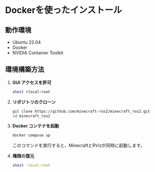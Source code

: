 # Dockerを使ったインストール

## 動作環境

- Ubuntu 22.04
- Docker
- NVIDIA Container Toolkit

## 環境構築方法

1. **GUI アクセスを許可**

    ```bash
    xhost +local:root
    ```

2. **リポジトリのクローン**

    ```bash
    git clone https://github.com/minecraft-ros2/minecraft_ros2.git
    cd minecraft_ros2
    ```

3. **Docker コンテナを起動**

    ```bash
    docker compose up
    ```
    このコマンドを実行すると、MinecraftとRVizが同時に起動します。
    <!-- RVizで点群を表示する方法については、[センサーの使い方](#センサーの使い方)をご覧ください。 -->


4. **権限の復元**

    ```bash
    xhost -local:root
    ```